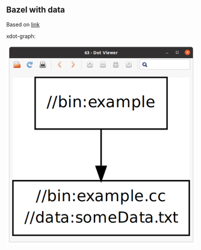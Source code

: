 ## Bazel with data

Based on [link](https://stackoverflow.com/questions/46100906/c-bazel-project-with-a-data-repository)

xdot-graph:

![bazel-with-data/xdot-graph.png](/bazel-with-data/xdot-graph.png)